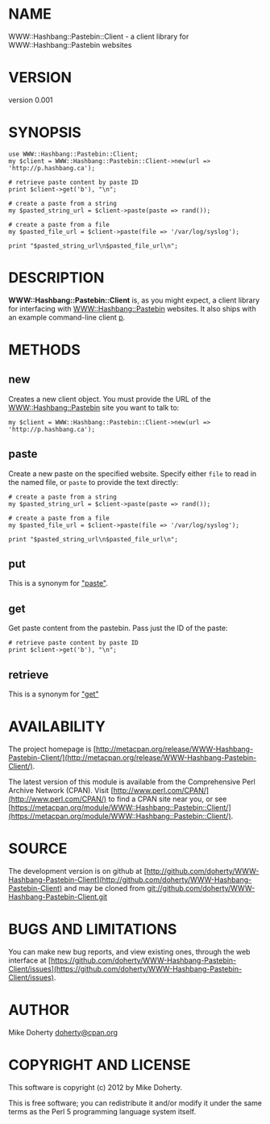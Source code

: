 # NAME

WWW::Hashbang::Pastebin::Client - a client library for WWW::Hashbang::Pastebin websites

# VERSION

version 0.001

# SYNOPSIS

    use WWW::Hashbang::Pastebin::Client;
    my $client = WWW::Hashbang::Pastebin::Client->new(url => 'http://p.hashbang.ca');

    # retrieve paste content by paste ID
    print $client->get('b'), "\n";

    # create a paste from a string
    my $pasted_string_url = $client->paste(paste => rand());

    # create a paste from a file
    my $pasted_file_url = $client->paste(file => '/var/log/syslog');

    print "$pasted_string_url\n$pasted_file_url\n";

# DESCRIPTION

__WWW::Hashbang::Pastebin::Client__ is, as you  might expect, a client library
for interfacing with [WWW::Hashbang::Pastebin](http://search.cpan.org/perldoc?WWW::Hashbang::Pastebin) websites. It also ships with
an example command-line client [p](http://search.cpan.org/perldoc?p).

# METHODS

## new

Creates a new client object. You must provide the URL of the
[WWW::Hashbang::Pastebin](http://search.cpan.org/perldoc?WWW::Hashbang::Pastebin) site you want to talk to:

    my $client = WWW::Hashbang::Pastebin::Client->new(url => 'http://p.hashbang.ca');

## paste

Create a new paste on the specified website. Specify either `file` to read in
the named file, or `paste` to provide the text directly:

    # create a paste from a string
    my $pasted_string_url = $client->paste(paste => rand());

    # create a paste from a file
    my $pasted_file_url = $client->paste(file => '/var/log/syslog');

    print "$pasted_string_url\n$pasted_file_url\n";

## put

This is a synonym for ["paste"](#paste).

## get

Get paste content from the pastebin. Pass just the ID of the paste:

    # retrieve paste content by paste ID
    print $client->get('b'), "\n";

## retrieve

This is a synonym for ["get"](#get)

# AVAILABILITY

The project homepage is [http://metacpan.org/release/WWW-Hashbang-Pastebin-Client/](http://metacpan.org/release/WWW-Hashbang-Pastebin-Client/).

The latest version of this module is available from the Comprehensive Perl
Archive Network (CPAN). Visit [http://www.perl.com/CPAN/](http://www.perl.com/CPAN/) to find a CPAN
site near you, or see [https://metacpan.org/module/WWW::Hashbang::Pastebin::Client/](https://metacpan.org/module/WWW::Hashbang::Pastebin::Client/).

# SOURCE

The development version is on github at [http://github.com/doherty/WWW-Hashbang-Pastebin-Client](http://github.com/doherty/WWW-Hashbang-Pastebin-Client)
and may be cloned from [git://github.com/doherty/WWW-Hashbang-Pastebin-Client.git](git://github.com/doherty/WWW-Hashbang-Pastebin-Client.git)

# BUGS AND LIMITATIONS

You can make new bug reports, and view existing ones, through the
web interface at [https://github.com/doherty/WWW-Hashbang-Pastebin-Client/issues](https://github.com/doherty/WWW-Hashbang-Pastebin-Client/issues).

# AUTHOR

Mike Doherty <doherty@cpan.org>

# COPYRIGHT AND LICENSE

This software is copyright (c) 2012 by Mike Doherty.

This is free software; you can redistribute it and/or modify it under
the same terms as the Perl 5 programming language system itself.
